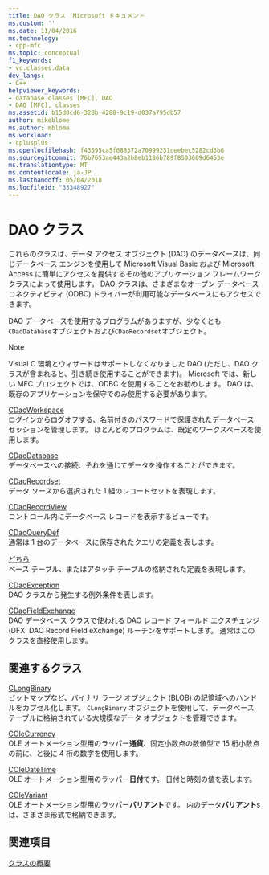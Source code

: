 ```yaml
---
title: DAO クラス |Microsoft ドキュメント
ms.custom: ''
ms.date: 11/04/2016
ms.technology:
- cpp-mfc
ms.topic: conceptual
f1_keywords:
- vc.classes.data
dev_langs:
- C++
helpviewer_keywords:
- database classes [MFC], DAO
- DAO [MFC], classes
ms.assetid: b15d0cd6-328b-4288-9c19-d037a795db57
author: mikeblome
ms.author: mblome
ms.workload:
- cplusplus
ms.openlocfilehash: f43595ca5f688372a70999231ceebec5282cd3b6
ms.sourcegitcommit: 76b7653ae443a2b8eb1186b789f8503609d6453e
ms.translationtype: MT
ms.contentlocale: ja-JP
ms.lasthandoff: 05/04/2018
ms.locfileid: "33348927"
---
```

# <a name="dao-classes"></a>DAO クラス
これらのクラスは、データ アクセス オブジェクト (DAO) のデータベースは、同じデータベース エンジンを使用して Microsoft Visual Basic および Microsoft Access に簡単にアクセスを提供するその他のアプリケーション フレームワーク クラスによって使用します。 DAO クラスは、さまざまなオープン データベース コネクティビティ (ODBC) ドライバーが利用可能なデータベースにもアクセスできます。  
  
 DAO データベースを使用するプログラムがありますが、少なくとも`CDaoDatabase`オブジェクトおよび`CDaoRecordset`オブジェクト。  
  
> [!NOTE]
>  Visual C 環境とウィザードはサポートしなくなりました DAO (ただし、DAO クラスが含まれると、引き続き使用することができます)。 Microsoft では、新しい MFC プロジェクトでは、ODBC を使用することをお勧めします。 DAO は、既存のアプリケーションを保守でのみ使用する必要があります。  
  
 [CDaoWorkspace](../mfc/reference/cdaoworkspace-class.md)  
 ログインからログオフする、名前付きのパスワードで保護されたデータベース セッションを管理します。 ほとんどのプログラムは、既定のワークスペースを使用します。  
  
 [CDaoDatabase](../mfc/reference/cdaodatabase-class.md)  
 データベースへの接続、それを通じてデータを操作することができます。  
  
 [CDaoRecordset](../mfc/reference/cdaorecordset-class.md)  
 データ ソースから選択された 1 組のレコードセットを表現します。  
  
 [CDaoRecordView](../mfc/reference/cdaorecordview-class.md)  
 コントロール内にデータベース レコードを表示するビューです。  
  
 [CDaoQueryDef](../mfc/reference/cdaoquerydef-class.md)  
 通常は 1 台のデータベースに保存されたクエリの定義を表します。  
  
 [どちら](../mfc/reference/cdaotabledef-class.md)  
 ベース テーブル、またはアタッチ テーブルの格納された定義を表現します。  
  
 [CDaoException](../mfc/reference/cdaoexception-class.md)  
 DAO クラスから発生する例外条件を表します。  
  
 [CDaoFieldExchange](../mfc/reference/cdaofieldexchange-class.md)  
 DAO データベース クラスで使われる DAO レコード フィールド エクスチェンジ (DFX: DAO Record Field eXchange) ルーチンをサポートします。 通常はこのクラスを直接使用します。  
  
## <a name="related-classes"></a>関連するクラス  
 [CLongBinary](../mfc/reference/clongbinary-class.md)  
 ビットマップなど、バイナリ ラージ オブジェクト (BLOB) の記憶域へのハンドルをカプセル化します。 `CLongBinary` オブジェクトを使用して、データベース テーブルに格納されている大規模なデータ オブジェクトを管理できます。  
  
 [COleCurrency](../mfc/reference/colecurrency-class.md)  
 OLE オートメーション型用のラッパー**通貨**、固定小数点の数値型で 15 桁小数点の前に、と後に 4 桁の数字を使用します。  
  
 [COleDateTime](../atl-mfc-shared/reference/coledatetime-class.md)  
 OLE オートメーション型用のラッパー**日付**です。 日付と時刻の値を表します。  
  
 [COleVariant](../mfc/reference/colevariant-class.md)  
 OLE オートメーション型用のラッパー**バリアント**です。 内のデータ**バリアント**s は、さまざま形式で格納できます。  
  
## <a name="see-also"></a>関連項目  
 [クラスの概要](../mfc/class-library-overview.md)

